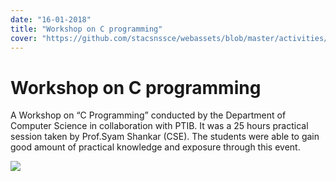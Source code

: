 ```yaml
---
date: "16-01-2018"
title: "Workshop on C programming"
cover: "https://github.com/stacsnssce/webassets/blob/master/activities/Page-5-Image-9.jpg?raw=true"
---
```

# Workshop on C programming

A Workshop on “C Programming” conducted by the Department of Computer Science in collaboration with PTIB. It was a 25 hours practical session taken by Prof.Syam Shankar (CSE). The students were able to gain good amount of practical knowledge and exposure through this event.

![](https://user-images.githubusercontent.com/47708978/88656934-b4109180-d0ee-11ea-8d71-57f0f009f012.jpg)
